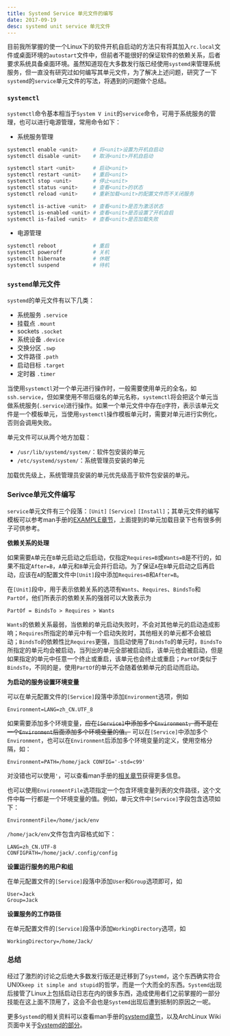 ```yaml
---
title: Systemd Service 单元文件的编写
date: 2017-09-19
desc: systemd unit service 单元文件
---
```


目前我所掌握的使一个Linux下的软件开机自启动的方法只有将其加入`rc.local`文件或桌面环境的`autostart`文件中，但前者不能很好的保证软件的依赖关系，后者要求系统具备桌面环境。虽然知道现在大多数发行版已经使用`systemd`来管理系统服务，但一直没有研究过如何编写其单元文件，为了解决上述问题，研究了一下`systemd`的`service`单元文件的写法，将遇到的问题做个总结。
<!--more-->

### `systemctl`

`systemctl`命令基本相当于`System V init`的`service`命令，可用于系统服务的管理，也可以进行电源管理，常用命令如下：

- 系统服务管理

``` bash
systemctl enable <unit>     # 将<unit>设置为开机自启动
systemctl disable <unit>    # 取消<unit>开机自启动

systemctl start <unit>      # 启动<unit>
systemctl restart <unit>    # 重启<unit>
systemctl stop <unit>       # 停止<unit>
systemctl status <unit>     # 查看<unit>的状态
systemctl reload <unit>     # 重新加载<unit>的配置文件而不关闭服务

systemctl is-active <unit>  # 查看<unit>是否为激活状态
systemctl is-enabled <unit> # 查看<unit>是否设置了开机自启
systemctl is-failed <unit>  # 查看<unit>是否加载失败
```

- 电源管理

``` bash
systemctl reboot            # 重启
systemctl poweroff          # 关机
systemclt hibernate         # 休眠
systemctl suspend           # 待机
```

### `systemd`单元文件

`systemd`的单元文件有以下几类：

- 系统服务 `.service`
- 挂载点 `.mount`
- sockets `.socket`
- 系统设备 `.device`
- 交换分区 `.swp`
- 文件路径 `.path`
- 启动目标 `.target`
- 定时器 `.timer`

当使用`systemctl`对一个单元进行操作时，一般需要使用单元的全名，如`ssh.service`，但如果使用不带后缀名的单元名称，`systemctl`将会把这个单元当做系统服务(`.service`)进行操作。如果一个单元文件中存在`@`字符，表示该单元文件是一个模板单元，当使用`systemctl`操作模板单元时，需要对单元进行实例化，否则会调用失败。

单元文件可以从两个地方加载：

- `/usr/lib/systemd/system/`：软件包安装的单元
- `/etc/systemd/system/`：系统管理员安装的单元

加载优先级上，系统管理员安装的单元优先级高于软件包安装的单元。

### Serivce单元文件编写

`service`单元文件有三个段落：`[Unit]` `[Service]` `[Install]`；其单元文件的编写模板可以参考man手册的[EXAMPLE章节](http://jlk.fjfi.cvut.cz/arch/manpages/man/systemd.service.5#EXAMPLES)，上面提到的单元加载目录下也有很多例子可供参考。

__依赖关系的处理__

如果需要`A`单元在`B`单元启动之后启动，仅指定`Requires=B`或`Wants=B`是不行的，如果不指定`After=B`，`A`单元和`B`单元会并行启动。为了保证`A`在`B`单元启动之后再启动，应该在`A`的配置文件中`[Unit]`段中添加`Requires=B`和`After=B`。

在`[Unit]`段中，用于表示依赖关系的选项有`Wants`、`Requires`、`BindsTo`和`PartOf`，他们所表示的依赖关系的强弱可以大致表示为

```
PartOf = BindsTo > Requires > Wants
```

`Wants`的依赖关系最弱，当依赖的单元启动失败时，不会对其他单元的启动造成影响；`Requires`所指定的单元中有一个启动失败时，其他相关的单元都不会被启动；`BindsTo`的依赖性比`Requires`更强，当启动使用了`BindsTo`的单元时，`BindsTo`所指定的单元均会被启动，当列出的单元全部被启动后，该单元也会被启动，但是如果指定的单元中任意一个终止或重启，该单元也会终止或重启；`PartOf`类似于`BindsTo`，不同的是，使用`PartOf`的单元不会随着依赖单元的启动而启动。

__为启动的服务设置环境变量__

可以在单元配置文件的`[Service]`段落中添加`Environment`选项，例如
```
Environment=LANG=zh_CN.UTF_8
```
如果需要添加多个环境变量，~~应在`[Service]`中添加多个`Environment`，而不是在一个`Environment`后面添加多个环境变量的值。~~ 可以在`[Service]`中添加多个`Environment`，也可以在`Environment`后添加多个环境变量的定义，使用空格分隔，如：
```
Environment=PATH=/home/jack CONFIG='-std=c99'
```
对没错也可以使用`'`，可以查看man手册的[相关章节](http://jlk.fjfi.cvut.cz/arch/manpages/man/systemd.service.5.en#COMMAND_LINES)获得更多信息。

也可以使用`EnvironmentFile`选项指定一个包含环境变量列表的文件路径，这个文件中每一行都是一个环境变量的值。例如，单元文件中`[Service]`字段包含选项如下：
```
EnvironmentFile=/home/jack/env
```
`/home/jack/env`文件包含内容格式如下：
```
LANG=zh_CN.UTF-8
CONFIGPATH=/home/jack/.config/config
```

__设置运行服务的用户和组__

在单元配置文件的`[Service]`段落中添加`User`和`Group`选项即可，如

```
User=Jack
Group=Jack
```

__设置服务的工作路径__

在单元配置文件的`[Service]`段落中添加`WorkingDirectory`选项，如

```
WorkingDirectory=/home/Jack/
```

### 总结

经过了激烈的讨论之后绝大多数发行版还是迁移到了`Systemd`，这个东西确实符合UNIX`keep it simple and stupid`的哲学，而是一个大而全的东西。`Systemd`出现后接管了Linux上包括启动日志在内的很多东西，造成使用者们之前掌握的一部分技能在这上面不顶用了，这会不会也是`Systemd`出现后遭到抵制的原因之一呢。

更多`Systemd`的相关资料可以查看man手册的[systemd章节](http://jlk.fjfi.cvut.cz/arch/manpages/man/systemd.1)，以及ArchLinux Wiki页面中关于[Systemd的部分](https://wiki.archlinux.org/index.php/Systemd)。
